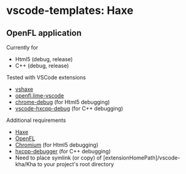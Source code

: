 # vscode-templates: Haxe

## OpenFL application

Currently for
* Html5 (debug, release)
* C++ (debug, release)

Tested with VSCode extensions
* [vshaxe](https://marketplace.visualstudio.com/items?itemName=nadako.vshaxe)
* [openfl.lime-vscode](https://marketplace.visualstudio.com/items?itemName=openfl.lime-vscode-extension)
* [chrome-debug](https://github.com/Microsoft/vscode-chrome-debug) (for Html5 debugging)
* [vscode-hxcpp-debug](https://github.com/jcward/vscode-hxcpp-debug) (for C++ debugging)

Additional requirements
* [Haxe](https://haxe.org)
* [OpenFL](http://www.openfl.org)
* [Chromium](https://chromium.woolyss.com) (for Html5 debugging)
* [hxcpp-debugger](https://github.com/HaxeFoundation/hxcpp-debugger) (for C++ debugging)
* Need to place symlink (or copy) of [extensionHomePath]/vscode-kha/Kha to your project's root directory